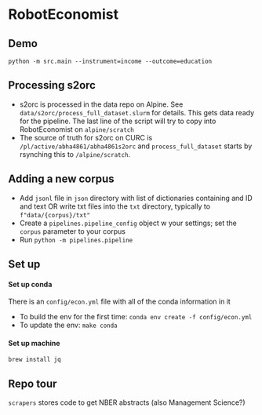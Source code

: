 # RobotEconomist

## Demo 

`python -m src.main --instrument=income --outcome=education`

## Processing s2orc

- s2orc is processed in the data repo on Alpine. See `data/s2orc/process_full_dataset.slurm` for details. This gets data ready for the pipeline. The last line of the script will try to copy into RobotEconomist on `alpine/scratch`
- The source of truth for s2orc on CURC is `/pl/active/abha4861/abha4861s2orc` and `process_full_dataset` starts by rsynching this to `/alpine/scratch`.

## Adding a new corpus

- Add `jsonl` file in `json` directory with list of dictionaries containing and ID and text OR write txt files into the `txt` directory, typically to `f"data/{corpus}/txt"` 
- Create a `pipelines.pipeline_config` object w your settings; set the `corpus` parameter to your corpus
- Run `python -m pipelines.pipeline`

## Set up

#### Set up conda

There is an `config/econ.yml` file with all of the conda information in it
- To build the env for the first time: `conda env create -f config/econ.yml`
- To update the env: `make conda` 

#### Set up machine 

`brew install jq`

## Repo tour 

`scrapers` stores code to get NBER abstracts (also Management Science?)
